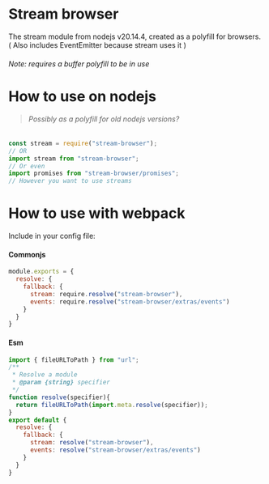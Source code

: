 # Stream browser
The stream module from nodejs <!--VER-->v20.14.4<!--VER-END-->, created as a polyfill for browsers.
( Also includes EventEmitter because stream uses it )
###### Note: requires a buffer polyfill to be in use
# How to use on nodejs
> ###### Possibly as a polyfill for old nodejs versions?
```javascript
const stream = require("stream-browser");
// OR
import stream from "stream-browser";
// Or even
import promises from "stream-browser/promises";
// However you want to use streams
```
# How to use with webpack
Include in your config file:
#### Commonjs
```javascript
module.exports = {
  resolve: {
    fallback: {
      stream: require.resolve("stream-browser"),
      events: require.resolve("stream-browser/extras/events")
    }
  }
}
```
#### Esm
```javascript
import { fileURLToPath } from "url";
/**
 * Resolve a module
 * @param {string} specifier 
 */
function resolve(specifier){
  return fileURLToPath(import.meta.resolve(specifier));
}
export default {
  resolve: {
    fallback: {
      stream: resolve("stream-browser"),
      events: resolve("stream-browser/extras/events")
    }
  }
}

```
